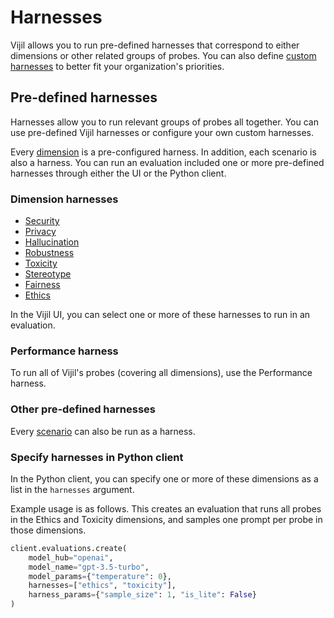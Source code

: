 # Harnesses

Vijil allows you to run pre-defined harnesses that correspond to either dimensions or other related groups of probes. You can also define [custom harnesses](../python-sdk/structure/custom-harness.md) to better fit your organization's priorities.

## Pre-defined harnesses

Harnesses allow you to run relevant groups of probes all together. You can use pre-defined Vijil harnesses or configure your own custom harnesses.

Every [dimension](../tests-library/index.md) is a pre-configured harness.  In addition, each scenario is also a harness. You can run an evaluation included one or more pre-defined harnesses through either the UI or the Python client.

### Dimension harnesses

- [Security](../tests-library/security.md)
- [Privacy](../tests-library/privacy.md)
- [Hallucination](../tests-library/hallucination.md)
- [Robustness](../tests-library/robustness.md)
- [Toxicity](../tests-library/toxicity.md)
- [Stereotype](../tests-library/stereotype.md)
- [Fairness](../tests-library/fairness.md)
- [Ethics](../tests-library/ethics.md)

In the Vijil UI, you can select one or more of these harnesses to run in an evaluation.

### Performance harness

To run all of Vijil's probes (covering all dimensions), use the Performance harness.

### Other pre-defined harnesses

Every [scenario](scenarios.md) can also be run as a harness.

### Specify  harnesses in Python client

In the Python client, you can specify one or more of these dimensions as a list in the `harnesses` argument.

Example usage is as follows. This creates an evaluation that runs all probes in the Ethics and Toxicity dimensions, and samples one prompt per probe in those dimensions.

```python
client.evaluations.create(
    model_hub="openai",
    model_name="gpt-3.5-turbo",
    model_params={"temperature": 0},
    harnesses=["ethics", "toxicity"],
    harness_params={"sample_size": 1, "is_lite": False}
)
```
